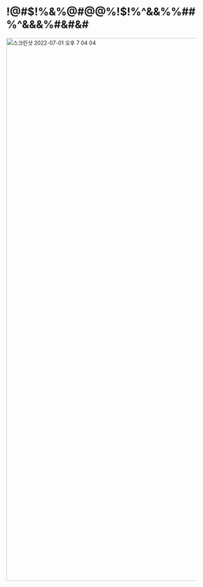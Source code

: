 <h1>!@#$!%&%@#@@%!$!%^&&%%##%^&&&%#&#&#</h1>
<img width="1438" alt="스크린샷 2022-07-01 오후 7 04 04" src="https://user-images.githubusercontent.com/86216382/176873939-7f33b9af-5dc6-4563-8398-bb6ba4b6e1d5.png">
